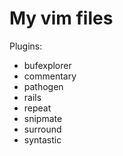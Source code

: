 My vim files
=============

Plugins:
* bufexplorer
* commentary
* pathogen
* rails
* repeat
* snipmate
* surround
* syntastic
